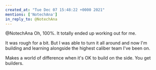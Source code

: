 ```yaml
---
created_at: "Tue Dec 07 15:48:22 +0000 2021"
mentions: ['NotechAna']
in_reply_to: @NotechAna
---
```


@NotechAna Oh, 100%. It totally ended up working out for me.

It was rough for a bit. But I was able to turn it all around and now I'm building and learning alongside the highest caliber team I've been on. 

Makes a world of difference when it's OK to build on the side. You get builders.